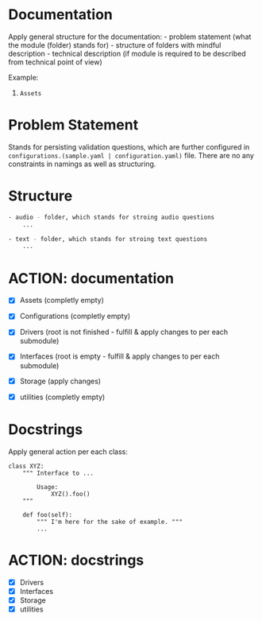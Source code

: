 
# Documentation
Apply general structure for the documentation:
    - problem statement (what the module (folder) stands for)
    - structure of folders with mindful description
    - technical description (if module is required to be described from technical point of view)

Example:
1. `Assets`

# Problem Statement
Stands for persisting validation questions, which are further configured in `configurations.(sample.yaml | configuration.yaml)` file.
There are no any constraints in namings as well as structuring. 

# Structure
```bash
- audio - folder, which stands for stroing audio questions
    ...

- text - folder, which stands for stroing text questions
    ...
```

# ACTION: documentation
- [x] Assets (completly empty)
- [x] Configurations (completly empty)
- [x] Drivers (root is not finished - fulfill & apply changes to per each submodule)
- [x] Interfaces (root is empty - fulfill & apply changes to per each submodule)
- [x] Storage (apply changes)
- [x] utilities (completly empty)


# Docstrings
Apply general action per each class:
```
class XYZ:
    """ Interface to ...

        Usage:
            XYZ().foo()
    """
    
    def foo(self):
        """ I'm here for the sake of example. """
        ...
```

# ACTION: docstrings
- [x] Drivers
- [x] Interfaces
- [x] Storage
- [x] utilities
